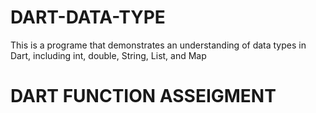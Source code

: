# DART-DATA-TYPE
This is a programe that demonstrates an understanding of data types in Dart, including int, double, String, List, and Map

# DART FUNCTION ASSEIGMENT
